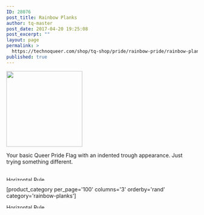```yaml
---
ID: 28076
post_title: Rainbow Planks
author: tq-master
post_date: 2017-04-20 19:25:08
post_excerpt: ""
layout: page
permalink: >
  https://technoqueer.com/shop/tq-shop/pride/rainbow-pride/rainbow-planks/
published: true
---
```

<img src="https://technoqueer.com/shop/wp-content/uploads/2017/04/btn-rainbow-insets.png" alt="" width="200" height="200" class="alignleft size-full wp-image-28075" />
<p style="text-align: left;">Your basic Queer Pride Flag with an indented trough appearance. Just trying something different.</p>
<br clear="all">


<img class="aligncenter size-full wp-image-99" src="https://technoqueer.com/shop/wp-content/uploads/2017/03/Rainbow-HR.jpg" alt="Horizontal Rule" width="800" height="11" />


[product_category per_page='100' columns='3' orderby='rand' category='rainbow-planks']

<img src="https://technoqueer.com/shop/wp-content/uploads/2017/03/Rainbow-HR.jpg" alt="Horizontal Rule" width="800" height="11" class="aligncenter size-full wp-image-99" />